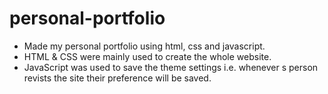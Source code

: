 # personal-portfolio
- Made my personal portfolio using html, css and javascript.
- HTML & CSS were mainly used to create the whole website.
- JavaScript was used to save the theme settings i.e. whenever s person revists the site their preference will be saved.
